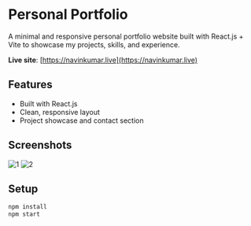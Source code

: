 
# Personal Portfolio

A minimal and responsive personal portfolio website built with React.js + Vite to showcase my projects, skills, and experience.

**Live site**: [https://navinkumar.live](https://navinkumar.live)

## Features

- Built with React.js
- Clean, responsive layout
- Project showcase and contact section

## Screenshots

![1](https://github.com/user-attachments/assets/65c4413a-9ca6-45c9-9ae7-c1c664fc3177)
![2](https://github.com/user-attachments/assets/60357179-2046-453d-86ea-3cfd6c6461cb)

## Setup

```bash
npm install
npm start
